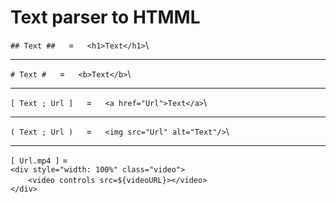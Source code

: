 # Text parser to HTMML

`## Text ##`&ensp;&ensp;&ensp;=&ensp;&ensp;&ensp;`<h1>Text</h1>`\
***
`# Text #`&ensp;&ensp;&ensp;=&ensp;&ensp;&ensp;`<b>Text</b>`\
***
`[ Text ; Url ]`&ensp;&ensp;&ensp;=&ensp;&ensp;&ensp;`<a href="Url">Text</a>`\
***
`( Text ; Url )`&ensp;&ensp;&ensp;=&ensp;&ensp;&ensp;`<img src="Url" alt="Text"/>`\
***
`[ Url.mp4 ]` =      
`<div style="width: 100%" class="video">`\
&ensp;&ensp;&ensp;&ensp;`<video controls src=${videoURL}></video>`\
`</div>`